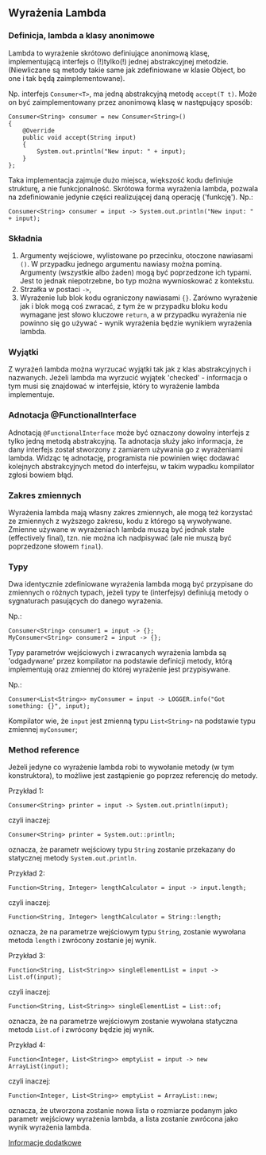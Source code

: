 ## Wyrażenia Lambda

### Definicja, lambda a klasy anonimowe

Lambda to wyrażenie skrótowo definiujące anonimową klasę,
implementującą interfejs o (!)tylko(!) jednej abstrakcyjnej metodzie.
(Niewliczane są metody takie same jak zdefiniowane w klasie Object,
bo one i tak będą zaimplementowane).

Np. interfejs `Consumer<T>`, ma jedną abstrakcyjną metodę `accept(T t)`.
Może on być zaimplementowany przez anonimową klasę w następujący sposób:

```
Consumer<String> consumer = new Consumer<String>()
{
    @Override
    public void accept(String input)
    {
        System.out.println("New input: " + input);
    }
};
```

Taka implementacja zajmuje dużo miejsca, większość kodu definiuje strukturę, a nie funkcjonalność.
Skrótowa forma wyrażenia lambda, pozwala na zdefiniowanie jedynie części realizującej daną operację ('funkcję').
Np.:

```
Consumer<String> consumer = input -> System.out.println("New input: " + input);
```

### Składnia

1. Argumenty wejściowe, wylistowane po przecinku, otoczone nawiasami `()`.
   W przypadku jednego argumentu nawiasy można pominą. Argumenty (wszystkie albo żaden) mogą być poprzedzone ich typami.
   Jest to jednak niepotrzebne, bo typ można wywnioskować z kontekstu.
2. Strzałka w postaci `->`,
3. Wyrażenie lub blok kodu ograniczony nawiasami `{}`. Zarówno wyrażenie jak i blok mogą coś zwracać,
   z tym że w przypadku bloku kodu wymagane jest słowo kluczowe `return`,
   a w przypadku wyrażenia nie powinno się go używać - wynik wyrażenia będzie wynikiem wyrażenia lambda.

### Wyjątki

Z wyrażeń lambda można wyrzucać wyjątki tak jak z klas abstrakcyjnych i nazwanych.
Jeżeli lambda ma wyrzucić wyjątek 'checked' - informacja o tym musi się znajdować w interfejsie,
który to wyrażenie lambda implementuje.

### Adnotacja @FunctionalInterface

Adnotacją `@FunctionalInterface` może być oznaczony dowolny interfejs z tylko jedną metodą abstrakcyjną.
Ta adnotacja służy jako informacja, że dany interfejs został stworzony z zamiarem używania go z wyrażeniami lambda.
Widząc tę adnotację, programista nie powinien więc dodawać kolejnych abstrakcyjnych metod do interfejsu,
w takim wypadku kompilator zgłosi bowiem błąd.

### Zakres zmiennych

Wyrażenia lambda mają własny zakres zmiennych,
ale mogą też korzystać ze zmiennych z wyższego zakresu, kodu z którego są wywoływane.
Zmienne używane w wyrażeniach lambda muszą być jednak stałe (effectively final),
tzn. nie można ich nadpisywać (ale nie muszą być poprzedzone słowem `final`).

### Typy

Dwa identycznie zdefiniowane wyrażenia lambda mogą być przypisane do zmiennych o różnych typach,
jeżeli typy te (interfejsy) definiują metody o sygnaturach pasujących do danego wyrażenia.

Np.:

```
Consumer<String> consumer1 = input -> {};
MyConsumer<String> consumer2 = input -> {};
```

Typy parametrów wejściowych i zwracanych wyrażenia lambda są 'odgadywane' przez kompilator na podstawie definicji
metody,
którą implementują oraz zmiennej do której wyrażenie jest przypisywane.

Np.:

```
Consumer<List<String>> myConsumer = input -> LOGGER.info("Got something: {}", input);
```

Kompilator wie, że `input` jest zmienną typu `List<String>` na podstawie typu zmiennej `myConsumer`;

### Method reference

Jeżeli jedyne co wyrażenie lambda robi to wywołanie metody (w tym konstruktora),
to możliwe jest zastąpienie go poprzez referencję do metody.

Przykład 1:

```
Consumer<String> printer = input -> System.out.println(input);
```

czyli inaczej:

```
Consumer<String> printer = System.out::println;
```

oznacza, że parametr wejściowy typu `String` zostanie przekazany do statycznej metody `System.out.println`.

Przykład 2:

```
Function<String, Integer> lengthCalculator = input -> input.length;
```

czyli inaczej:

```
Function<String, Integer> lengthCalculator = String::length;
```

oznacza, że na parametrze wejściowym typu `String`, zostanie wywołana metoda `length` i zwrócony zostanie jej wynik.

Przykład 3:

```
Function<String, List<String>> singleElementList = input -> List.of(input);
```

czyli inaczej:

```
Function<String, List<String>> singleElementList = List::of;
```

oznacza, że na parametrze wejściowym zostanie wywołana statyczna metoda `List.of` i zwrócony będzie jej wynik.

Przykład 4:

```
Function<Integer, List<String>> emptyList = input -> new ArrayList(input);
```

czyli inaczej:

```
Function<Integer, List<String>> emptyList = ArrayList::new;
```

oznacza, że utworzona zostanie nowa lista o rozmiarze podanym jako parametr wejściowy wyrażenia lambda,
a lista zostanie zwrócona jako wynik wyrażenia lambda.

[Informacje dodatkowe](https://docs.oracle.com/javase/tutorial/java/javaOO/lambdaexpressions.html)
